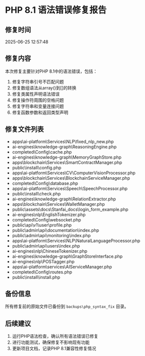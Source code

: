 # PHP 8.1 语法错误修复报告

## 修复时间
2025-06-25 12:57:48

## 修复内容

本次修复主要针对PHP 8.1中的语法错误，包括：

1. 修复字符串引号不匹配问题
2. 修复数组语法从array()到[]的转换
3. 修复类属性声明语法错误
4. 修复操作符周围的空格问题
5. 修复字符串和变量连接问题
6. 修复函数参数和返回类型声明

## 修复文件列表

- apps\ai-platform\Services\NLP\fixed_nlp_new.php
- ai-engines\knowledge-graph\ReasoningEngine.php
- completed\Config\cache.php
- ai-engines\knowledge-graph\MemoryGraphStore.php
- apps\blockchain\Services\SmartContractManager.php
- public\install\config.php
- apps\ai-platform\Services\CV\ComputerVisionProcessor.php
- apps\blockchain\Services\BlockchainServiceManager.php
- completed\Config\database.php
- apps\ai-platform\Services\Speech\SpeechProcessor.php
- public\install\check.php
- ai-engines\knowledge-graph\RelationExtractor.php
- apps\blockchain\Services\WalletManager.php
- public\assets\docs\Stanfai_docs\login_form_example.php
- ai-engines\nlp\EnglishTokenizer.php
- completed\Config\websocket.php
- public\api\v1\user\profile.php
- public\admin\api\documentation\index.php
- public\admin\api\monitoring\index.php
- apps\ai-platform\Services\NLP\NaturalLanguageProcessor.php
- public\admin\api\users\index.php
- ai-engines\nlp\ChineseTokenizer.php
- ai-engines\knowledge-graph\GraphStoreInterface.php
- ai-engines\nlp\POSTagger.php
- apps\ai-platform\services\AIServiceManager.php
- completed\Config\routes.php
- public\install\install.php

## 备份信息

所有修复前的原始文件已备份到 `backups\php_syntax_fix` 目录。

## 后续建议

1. 运行PHP语法检查，确认所有语法错误已修复
2. 进行功能测试，确保修复不影响现有功能
3. 更新项目文档，记录PHP 8.1兼容性修复情况
